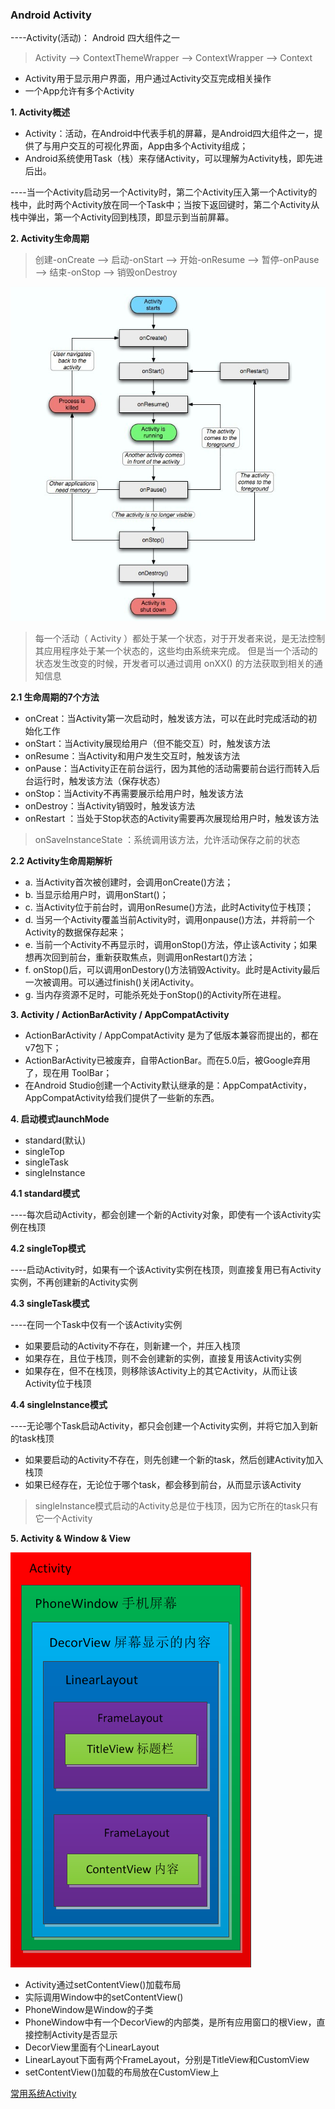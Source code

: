### Android Activity

----Activity(活动)： Android 四大组件之一

> Activity --> ContextThemeWrapper --> ContextWrapper --> Context

- Activity用于显示用户界面，用户通过Activity交互完成相关操作 
- 一个App允许有多个Activity

**1. Activity概述**

- Activity：活动，在Android中代表手机的屏幕，是Android四大组件之一，提供了与用户交互的可视化界面，App由多个Activity组成；
- Android系统使用Task（栈）来存储Activity，可以理解为Activity栈，即先进后出。

----当一个Activity启动另一个Activity时，第二个Activity压入第一个Activity的栈中，此时两个Activity放在同一个Task中；当按下返回键时，第二个Activity从栈中弹出，第一个Activity回到栈顶，即显示到当前屏幕。

**2. Activity生命周期**

> 创建-onCreate --> 启动-onStart –-> 开始-onResume –-> 暂停-onPause –-> 结束-onStop –-> 销毁onDestroy

![image](https://github.com/zhaoqingyue/ZQYAndroidNotes/blob/master/%E5%9B%9B%E5%A4%A7%E7%BB%84%E4%BB%B6/img/activity_lifecycle.png)

> 每一个活动（ Activity ）都处于某一个状态，对于开发者来说，是无法控制其应用程序处于某一个状态的，这些均由系统来完成。 但是当一个活动的状态发生改变的时候，开发者可以通过调用 onXX() 的方法获取到相关的通知信息

**2.1 生命周期的7个方法**
- onCreat：当Activity第一次启动时，触发该方法，可以在此时完成活动的初始化工作
- onStart：当Activity展现给用户（但不能交互）时，触发该方法
- onResume：当Activity和用户发生交互时，触发该方法
- onPause：当Activity正在前台运行，因为其他的活动需要前台运行而转入后台运行时，触发该方法（保存状态）
- onStop：当Activity不再需要展示给用户时，触发该方法
- onDestroy：当Activity销毁时，触发该方法
- onRestart ：当处于Stop状态的Activity需要再次展现给用户时，触发该方法

> onSaveInstanceState ：系统调用该方法，允许活动保存之前的状态


**2.2 Activity生命周期解析**
- a. 当Activity首次被创建时，会调用onCreate()方法；
- b. 当显示给用户时，调用onStart()；
- c. 当Activity位于前台时，调用onResume()方法，此时Activity位于栈顶；
- d. 当另一个Activity覆盖当前Activity时，调用onpause()方法，并将前一个Activity的数据保存起来；
- e. 当前一个Activity不再显示时，调用onStop()方法，停止该Activity；如果想再次回到前台，重新获取焦点，则调用onRestart()方法；
- f. onStop()后，可以调用onDestory()方法销毁Activity。此时是Activity最后一次被调用。可以通过finish()关闭Activity。
- g. 当内存资源不足时，可能杀死处于onStop()的Activity所在进程。

**3. Activity / ActionBarActivity / AppCompatActivity**
- ActionBarActivity / AppCompatActivity 是为了低版本兼容而提出的，都在v7包下；
- ActionBarActivity已被废弃，自带ActionBar。而在5.0后，被Google弃用了，现在用 ToolBar；
- 在Android Studio创建一个Activity默认继承的是：AppCompatActivity，AppCompatActivity给我们提供了一些新的东西。

**4. 启动模式launchMode**
- standard(默认)
- singleTop
- singleTask
- singleInstance 

**4.1 standard模式**

----每次启动Activity，都会创建一个新的Activity对象，即使有一个该Activity实例在栈顶

**4.2 singleTop模式**

----启动Activity时，如果有一个该Activity实例在栈顶，则直接复用已有Activity实例，不再创建新的Activity实例

**4.3 singleTask模式**

----在同一个Task中仅有一个该Activity实例

- 如果要启动的Activity不存在，则新建一个，并压入栈顶
- 如果存在，且位于栈顶，则不会创建新的实例，直接复用该Activity实例
- 如果存在，但不在栈顶，则移除该Activity上的其它Activity，从而让该Activity位于栈顶

**4.4 singleInstance模式**

----无论哪个Task启动Activity，都只会创建一个Activity实例，并将它加入到新的task栈顶

- 如果要启动的Activity不存在，则先创建一个新的task，然后创建Activity加入栈顶
- 如果已经存在，无论位于哪个task，都会移到前台，从而显示该Activity

> singleInstance模式启动的Activity总是位于栈顶，因为它所在的task只有它一个Activity

**5. Activity & Window & View**

![image](https://github.com/zhaoqingyue/ZQYAndroidNotes/blob/master/%E5%9B%9B%E5%A4%A7%E7%BB%84%E4%BB%B6/img/activity1.png)

- Activity通过setContentView()加载布局
- 实际调用Window中的setContentView()
- PhoneWindow是Window的子类
- PhoneWindow中有一个DecorView的内部类，是所有应用窗口的根View，直接控制Activity是否显示
- DecorView里面有个LinearLayout
- LinearLayout下面有两个FrameLayout，分别是TitleView和CustomView
- setContentView()加载的布局放在CustomView上

[常用系统Activity](https://note.youdao.com/)



